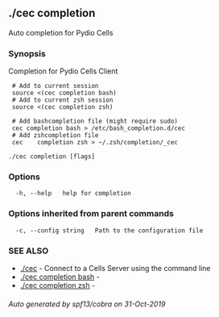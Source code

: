 ## ./cec completion

Auto completion for Pydio Cells

### Synopsis

Completion for Pydio Cells Client
	 
	 # Add to current session
	 source <(cec completion bash)
	 # Add to current zsh session
	 source <(cec completion zsh)
	 
	 # Add bashcompletion file (might require sudo)
	 cec completion bash > /etc/bash_completion.d/cec
	 # Add zshcompletion file
	 cec	completion zsh > ~/.zsh/completion/_cec
	 

```
./cec completion [flags]
```

### Options

```
  -h, --help   help for completion
```

### Options inherited from parent commands

```
  -c, --config string   Path to the configuration file
```

### SEE ALSO

* [./cec](./cec)	 - Connect to a Cells Server using the command line
* [./cec completion bash](./cec-completion-bash)	 - 
* [./cec completion zsh](./cec-completion-zsh)	 - 

###### Auto generated by spf13/cobra on 31-Oct-2019
